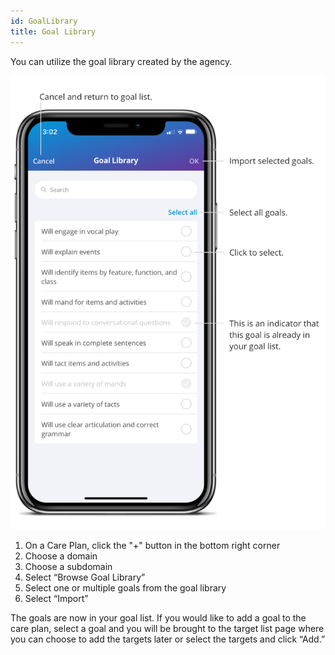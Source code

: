 ```yaml
---
id: GoalLibrary
title: Goal Library
---
```

You can utilize the goal library created by the agency.  

<img src="../../src/img/GoalLibrary.png" width="650" />

1. On a Care Plan, click the "+" button in the bottom right corner 
2. Choose a domain 
3. Choose a subdomain 
4. Select “Browse Goal Library” 
5. Select one or multiple goals from the goal library 
6. Select “Import”  

The goals are now in your goal list. If you would like to add a goal to the care plan, select a goal and you will be brought to the target list page where you can choose to add the targets later or select the targets and click “Add.” 